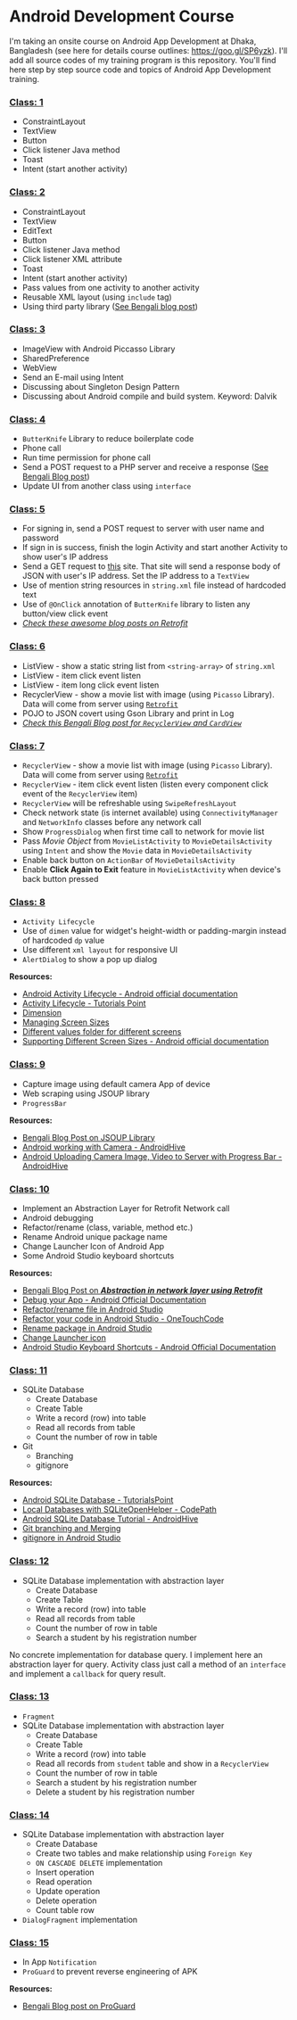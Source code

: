 # Android Development Course

I'm taking an onsite course on Android App Development at Dhaka, Bangladesh (see here for details course outlines: https://goo.gl/SP6yzk). I'll add all source codes of my training program is this repository. You'll find here step by step source code and topics of Android App Development training.

### [Class: 1](https://github.com/hasancse91/Android-Development-Course/tree/master/01-FirstClass)
 - ConstraintLayout
 - TextView
 - Button
 - Click listener Java method
 - Toast
 - Intent (start another activity)
 
### [Class: 2](https://github.com/hasancse91/Android-Development-Course/tree/master/02-SecondClass) 
 - ConstraintLayout
 - TextView
 - EditText
 - Button
 - Click listener Java method
 - Click listener XML attribute
 - Toast
 - Intent (start another activity)
 - Pass values from one activity to another activity
 - Reusable XML layout (using `include` tag)
 - Using third party library ([See Bengali blog post](https://hellohasan.com/2017/05/23/android-development-pretty-logger-library/))
 
### [Class: 3](https://github.com/hasancse91/Android-Development-Course/tree/master/03-ThirdClass)
- ImageView with Android Piccasso Library
- SharedPreference
- WebView
- Send an E-mail using Intent
- Discussing about Singleton Design Pattern
- Discussing about Android compile and build system. Keyword: Dalvik

### [Class: 4](https://github.com/hasancse91/Android-Development-Course/tree/master/04-FourthClass)
- `ButterKnife` Library to reduce boilerplate code
- Phone call
- Run time permission for phone call
- Send a POST request to a PHP server and receive a response ([See Bengali Blog post](https://hellohasan.com/2016/12/03/android-retrofit-get-post-method/))
- Update UI from another class using `interface`

### [Class: 5](https://github.com/hasancse91/Android-Development-Course/tree/master/05-FifthClass)
- For signing in, send a POST request to server with user name and password
- If sign in is success, finish the login Activity and start another Activity to show user's IP address
- Send a GET request to [this](http://ip.jsontest.com/) site. That site will send a response body of JSON with user's IP address. Set the IP address to a `TextView`
- Use of mention string resources in `string.xml` file instead of hardcoded text
- Use of `@OnClick` annotation of `ButterKnife` library to listen any button/view click event
- *[Check these awesome blog posts on Retrofit](https://futurestud.io/tutorials/tag/retrofit/)*

### [Class: 6](https://github.com/hasancse91/Android-Development-Course/tree/master/06-SixthClass)
- ListView - show a static string list from `<string-array>` of `string.xml`
- ListView - item click event listen
- ListView - item long click event listen
- RecyclerView - show a movie list with image (using `Picasso` Library). Data will come from server using [`Retrofit`](https://github.com/hasancse91/Android-Development-Course/tree/master/05-FifthClass)
- POJO to JSON covert using Gson Library and print in Log
- [*Check this Bengali Blog post for `RecyclerView` and `CardView`*](https://hellohasan.com/2017/02/20/android-cardview-recyclerview-bengali-tutorial/)

### [Class: 7](https://github.com/hasancse91/Android-Development-Course/tree/master/07-SeventhClass)
- `RecyclerView` - show a movie list with image (using `Picasso` Library). Data will come from server using [`Retrofit`](https://github.com/hasancse91/Android-Development-Course/tree/master/05-FifthClass)
- `RecyclerView` - item click event listen (listen every component click event of the `RecyclerView` item)
- `RecyclerView` will be refreshable using `SwipeRefreshLayout`
- Check network state (is internet available) using `ConnectivityManager` and `NetworkInfo` classes before any network call
- Show `ProgressDialog` when first time call to network for movie list
- Pass *Movie Object* from `MovieListActivity` to `MovieDetailsActivity` using `Intent` and show the `Movie` data in `MovieDetailsActivity`
- Enable back button on `ActionBar` of `MovieDetailsActivity`
- Enable **Click Again to Exit** feature in `MovieListActivity` when device's back button pressed

### [Class: 8](https://github.com/hasancse91/Android-Development-Course/tree/master/08-EighthClass)
- `Activity Lifecycle`
- Use of `dimen` value for widget's height-width or padding-margin instead of hardcoded `dp` value
- Use different `xml layout` for responsive UI
- `AlertDialog` to show a pop up dialog

**Resources:**
- [Android Activity Lifecycle - Android official documentation](https://developer.android.com/guide/components/activities/activity-lifecycle.html)
- [Activity Lifecycle - Tutorials Point](https://www.javatpoint.com/android-life-cycle-of-activity)
- [Dimension](https://developer.android.com/guide/topics/resources/more-resources.html#Dimension)
- [Managing Screen Sizes](https://android-developers.googleblog.com/2011/07/new-tools-for-managing-screen-sizes.html)
- [Different values folder for different screens](https://stackoverflow.com/a/32861248/6200296)
- [Supporting Different Screen Sizes - Android official documentation](https://developer.android.com/training/multiscreen/screensizes.html)

### [Class: 9](https://github.com/hasancse91/Android-Development-Course/tree/master/09-NinthClass)
- Capture image using default camera App of device
- Web scraping using JSOUP library
- `ProgressBar`

**Resources:**
- [Bengali Blog Post on JSOUP Library](https://hellohasan.com/2017/02/25/android-web-scraping-jsoup/)
- [Android working with Camera - AndroidHive](https://www.androidhive.info/2013/09/android-working-with-camera-api/)
- [Android Uploading Camera Image, Video to Server with Progress Bar - AndroidHive](https://www.androidhive.info/2014/12/android-uploading-camera-image-video-to-server-with-progress-bar/)

### [Class: 10](https://github.com/hasancse91/Android-Development-Course/tree/master/10-TenthClass)
- Implement an Abstraction Layer for Retrofit Network call
- Android debugging
- Refactor/rename (class, variable, method etc.)
- Rename Android unique package name
- Change Launcher Icon of Android App
- Some Android Studio keyboard shortcuts

**Resources:**
- [Bengali Blog Post on ***Abstraction in network layer using Retrofit***](https://hellohasan.com/2017/10/01/android-retrofit-get-post-method-different-network-layer/)
- [Debug your App - Android Official Documentation](https://developer.android.com/studio/debug/index.html)
- [Refactor/rename file in Android Studio](https://stackoverflow.com/a/28269008/6200296)
- [Refactor your code in Android Studio - OneTouchCode](http://onetouchcode.com/2016/10/12/code-refactor-android-studio/)
- [Rename package in Android Studio](https://stackoverflow.com/a/29092698/6200296)
- [Change Launcher icon](https://stackoverflow.com/a/21385148/6200296)
- [Android Studio Keyboard Shortcuts - Android Official Documentation](https://developer.android.com/studio/intro/keyboard-shortcuts.html)

### [Class: 11](https://github.com/hasancse91/Android-Development-Course/tree/master/11-EleventhClass)
- SQLite Database 
	- Create Database
	- Create Table
	- Write a record (row) into table
	- Read all records from table
	- Count the number of row in table
- Git
	- Branching
	- gitignore

**Resources:**
- [Android SQLite Database - TutorialsPoint](https://www.tutorialspoint.com/android/android_sqlite_database.htm)
- [Local Databases with SQLiteOpenHelper - CodePath](http://guides.codepath.com/android/local-databases-with-sqliteopenhelper)
- [Android SQLite Database Tutorial - AndroidHive](https://www.androidhive.info/2011/11/android-sqlite-database-tutorial/)
- [Git branching and Merging](https://git-scm.com/book/en/v2/Git-Branching-Basic-Branching-and-Merging)
- [gitignore in Android Studio](https://stackoverflow.com/a/17803964/6200296)

### [Class: 12](https://github.com/hasancse91/Android-Development-Course/tree/master/12-TwelfthClass)
- SQLite Database implementation with abstraction layer
	- Create Database
	- Create Table
	- Write a record (row) into table
	- Read all records from table
	- Count the number of row in table
	- Search a student by his registration number

No concrete implementation for database query. I implement here an abstraction layer for query. Activity class just call a method of an `interface` and implement a `callback` for query result.

### [Class: 13](https://github.com/hasancse91/Android-Development-Course/tree/master/13-ThirteenthClass)
- `Fragment`
- SQLite Database implementation with abstraction layer
	- Create Database
	- Create Table
	- Write a record (row) into table
	- Read all records from `student` table and show in a `RecyclerView`
	- Count the number of row in table
	- Search a student by his registration number
	- Delete a student by his registration number

### [Class: 14](https://github.com/hasancse91/Android-Development-Course/tree/master/14-FourteenthClass)
- SQLite Database implementation with abstraction layer
	- Create Database
	- Create two tables and make relationship using `Foreign Key`
	- `ON CASCADE DELETE` implementation
	- Insert operation
	- Read operation
	- Update operation
	- Delete operation
	- Count table row
- `DialogFragment` implementation

### [Class: 15](https://github.com/hasancse91/Android-Development-Course/tree/master/15-FifteenthClass)
- In App `Notification`
- `ProGuard` to prevent reverse engineering of APK

**Resources:**
- [Bengali Blog post on ProGuard](https://hellohasan.com/2017/07/12/prevent-android-app-decompile-proguard-rules/)